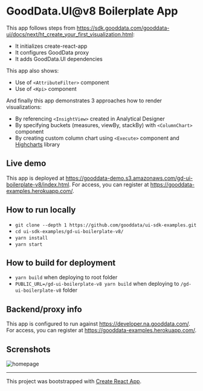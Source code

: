 # GoodData.UI@v8 Boilerplate App

This app follows steps from https://sdk.gooddata.com/gooddata-ui/docs/next/ht_create_your_first_visualization.html:

* It initializes create-react-app
* It configures GoodData proxy
* It adds GoodData.UI dependencies

This app also shows:

* Use of `<AttributeFilter>` component
* Use of `<Kpi>` component

And finally this app demonstrates 3 approaches how to render visualizations:

* By referencing `<InsightView>` created in Analytical Designer
* By specifying buckets (measures, viewBy, stackBy) with `<ColumnChart>` component
* By creating custom column chart using `<Execute>` component and [Highcharts](https://www.highcharts.com/) library

## Live demo

This app is deployed at https://gooddata-demo.s3.amazonaws.com/gd-ui-boilerplate-v8/index.html. For access, you can register at https://gooddata-examples.herokuapp.com/.

## How to run locally

* `git clone --depth 1 https://github.com/gooddata/ui-sdk-examples.git`
* `cd ui-sdk-examples/gd-ui-boilerplate-v8/`
* `yarn install`
* `yarn start`

## How to build for deployment

* `yarn build` when deploying to root folder
* `PUBLIC_URL=/gd-ui-boilerplate-v8 yarn build` when deploying to `/gd-ui-boilerplate-v8` folder

## Backend/proxy info

This app is configured to run against https://developer.na.gooddata.com/. For access, you can register at https://gooddata-examples.herokuapp.com/.

## Screnshots

![homepage](https://raw.githubusercontent.com/gooddata/ui-sdk-examples/master/gd-ui-boilerplate-v8/public/screen1.png "Homepage")

---

This project was bootstrapped with [Create React App](https://github.com/facebook/create-react-app).
